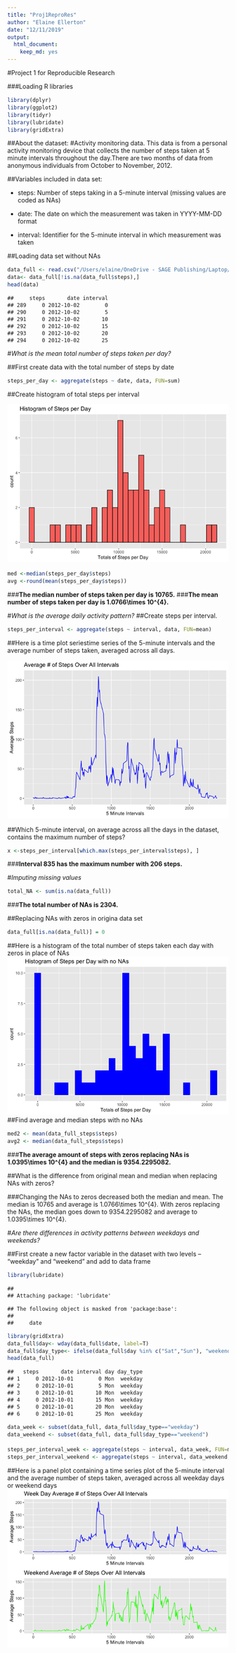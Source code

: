 ```yaml
---
title: "Proj1ReproRes"
author: "Elaine Ellerton"
date: "12/11/2019"
output: 
  html_document: 
    keep_md: yes
---
```

#Project 1 for Reproducible Research

###Loading R libraries

```r
library(dplyr)
library(ggplot2)
library(tidyr)
library(lubridate)
library(gridExtra)
```

##About the dataset: 
#Activity monitoring data. This data is from a personal activity monitoring device that collects the number of steps taken at 5 minute intervals throughout the day.There are two months of data from anonymous individuals from October to November, 2012.

##Variables included in data set: 
* steps: Number of steps taking in a 5-minute interval (missing values are coded as NAs)

* date: The date on which the measurement was taken in YYYY-MM-DD format

* interval: Identifier for the 5-minute interval in which measurement was taken

##Loading data set without NAs


```r
data_full <- read.csv("/Users/elaine/OneDrive - SAGE Publishing/Laptop/Courses/Data_Science_course_JohnsHopkins/Reproducible/ReprodResearchProj1/activity.csv", header=T)
data<- data_full[!is.na(data_full$steps),]
head(data)
```

```
##     steps       date interval
## 289     0 2012-10-02        0
## 290     0 2012-10-02        5
## 291     0 2012-10-02       10
## 292     0 2012-10-02       15
## 293     0 2012-10-02       20
## 294     0 2012-10-02       25
```

#*What is the mean total number of steps taken per day?*

##First create data with the total number of steps by date

```r
steps_per_day <- aggregate(steps ~ date, data, FUN=sum)
```

##Create histogram of total steps per interval

![](PA1_template_files/figure-html/unnamed-chunk-3-1.png)<!-- -->


```r
med <-median(steps_per_day$steps)
avg <-round(mean(steps_per_day$steps))
```
###**The median number of steps taken per day is 10765.**
###**The mean number of steps taken per day is 1.0766\times 10^{4}.**




#*What is the average daily activity pattern?*
##Create steps per interval.

```r
steps_per_interval <- aggregate(steps ~ interval, data, FUN=mean)
```
##Here is a time plot seriestime series of the 5-minute intervals and the average number of steps taken, averaged across all days.

![](PA1_template_files/figure-html/unnamed-chunk-6-1.png)<!-- -->

##Which 5-minute interval, on average across all the days in the dataset, contains the maximum number of steps?

```r
x <-steps_per_interval[which.max(steps_per_interval$steps), ]
```
###**Interval 835 has the maximum number with 206 steps.**




#*Imputing missing values*

```r
total_NA <- sum(is.na(data_full))
```
###**The total number of NAs is 2304.**


##Replacing NAs with zeros in origina data set

```r
data_full[is.na(data_full)] = 0
```
 
##Here is a histogram of the total number of steps taken each day with zeros in place of NAs
![](PA1_template_files/figure-html/unnamed-chunk-10-1.png)<!-- -->
##Find average and median steps with no NAs

```r
med2 <- mean(data_full_steps$steps)
avg2 <- median(data_full_steps$steps)
```

###**The average amount of steps with zeros replacing NAs is 1.0395\times 10^{4} and the median is 9354.2295082.**

##What is the difference from original mean and median when replacing NAs with zeros?

###Changing the NAs to zeros decreased both the median and mean. The median is 10765 and average is 1.0766\times 10^{4}. With zeros replacing the NAs, the median goes down to 9354.2295082 and average to 1.0395\times 10^{4}.

#*Are there differences in activity patterns between weekdays and weekends?*

##First create a new factor variable in the dataset with two levels – “weekday” and “weekend” and add to data frame



```r
library(lubridate)
```

```
## 
## Attaching package: 'lubridate'
```

```
## The following object is masked from 'package:base':
## 
##     date
```

```r
library(gridExtra)
data_full$day<- wday(data_full$date, label=T)
data_full$day_type<- ifelse(data_full$day %in% c("Sat","Sun"), "weekend", "weekday") 
head(data_full)
```

```
##   steps       date interval day day_type
## 1     0 2012-10-01        0 Mon  weekday
## 2     0 2012-10-01        5 Mon  weekday
## 3     0 2012-10-01       10 Mon  weekday
## 4     0 2012-10-01       15 Mon  weekday
## 5     0 2012-10-01       20 Mon  weekday
## 6     0 2012-10-01       25 Mon  weekday
```

```r
data_week <- subset(data_full, data_full$day_type=="weekday")
data_weekend <- subset(data_full, data_full$day_type=="weekend")

steps_per_interval_week <- aggregate(steps ~ interval, data_week, FUN=mean)
steps_per_interval_weekend <- aggregate(steps ~ interval, data_weekend, FUN=mean)
```
##Here is a panel plot containing a time series plot of the 5-minute interval and the average number of steps taken, averaged across all weekday days or weekend days 
![](PA1_template_files/figure-html/unnamed-chunk-13-1.png)<!-- -->
